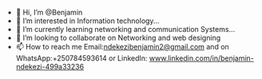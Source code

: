 - 👋 Hi, I’m @Benjamin
- 👀 I’m interested in Information technology...
- 🌱 I’m currently learning networking and communication Systems...
- 💞️ I’m looking to collaborate on Networking and web designing 
- 📫 How to reach me  Email:ndekezibenjamin2@gmail.com and on WhatsApp:+250784593614 or LinkedIn: www.linkedin.com/in/benjamin-ndekezi-499a33236

<!---
Ndekestro/Ndekestro is a ✨ special ✨ repository because its `README.md` (this file) appears on your GitHub profile.
You can click the Preview link to take a look at your changes.
--->
